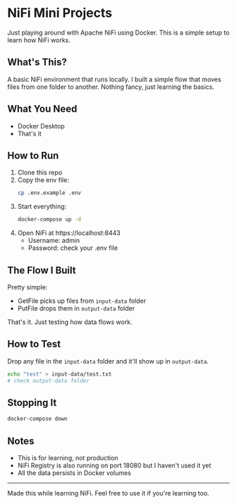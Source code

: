 # NiFi Mini Projects

Just playing around with Apache NiFi using Docker. This is a simple setup to learn how NiFi works.

## What's This?

A basic NiFi environment that runs locally. I built a simple flow that moves files from one folder to another. Nothing fancy, just learning the basics.

## What You Need

- Docker Desktop
- That's it

## How to Run

1. Clone this repo
2. Copy the env file:
   ```bash
   cp .env.example .env
   ```
3. Start everything:
   ```bash
   docker-compose up -d
   ```
4. Open NiFi at https://localhost:8443
   - Username: admin
   - Password: check your .env file

## The Flow I Built

Pretty simple:
- GetFile picks up files from `input-data` folder
- PutFile drops them in `output-data` folder

That's it. Just testing how data flows work.

## How to Test

Drop any file in the `input-data` folder and it'll show up in `output-data`. 

```bash
echo "test" > input-data/test.txt
# check output-data folder
```

## Stopping It

```bash
docker-compose down
```

## Notes

- This is for learning, not production
- NiFi Registry is also running on port 18080 but I haven't used it yet
- All the data persists in Docker volumes

---

Made this while learning NiFi. Feel free to use it if you're learning too.

